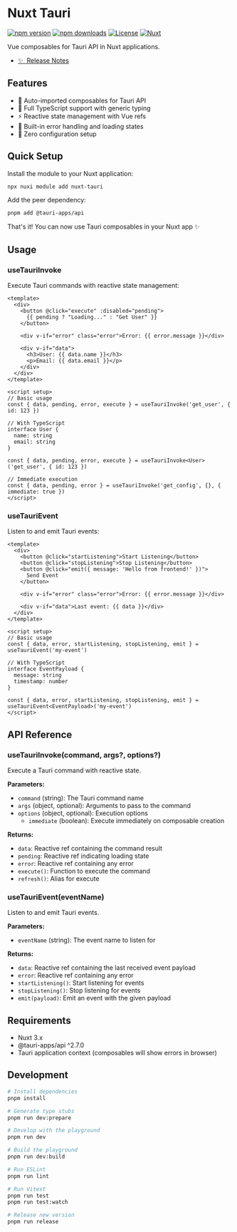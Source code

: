 # Nuxt Tauri

[![npm version][npm-version-src]][npm-version-href]
[![npm downloads][npm-downloads-src]][npm-downloads-href]
[![License][license-src]][license-href]
[![Nuxt][nuxt-src]][nuxt-href]

Vue composables for Tauri API in Nuxt applications.

- [✨ &nbsp;Release Notes](/CHANGELOG.md)
  <!-- - [🏀 Online playground](https://stackblitz.com/github/your-org/nuxt-tauri?file=playground%2Fapp.vue) -->
  <!-- - [📖 &nbsp;Documentation](https://example.com) -->

## Features

- 🚀 Auto-imported composables for Tauri API
- 💪 Full TypeScript support with generic typing
- ⚡ Reactive state management with Vue refs
- 🔄 Built-in error handling and loading states
- 🎯 Zero configuration setup

## Quick Setup

Install the module to your Nuxt application:

```bash
npx nuxi module add nuxt-tauri
```

Add the peer dependency:

```bash
pnpm add @tauri-apps/api
```

That's it! You can now use Tauri composables in your Nuxt app ✨

## Usage

### useTauriInvoke

Execute Tauri commands with reactive state management:

```vue
<template>
  <div>
    <button @click="execute" :disabled="pending">
      {{ pending ? "Loading..." : "Get User" }}
    </button>

    <div v-if="error" class="error">Error: {{ error.message }}</div>

    <div v-if="data">
      <h3>User: {{ data.name }}</h3>
      <p>Email: {{ data.email }}</p>
    </div>
  </div>
</template>

<script setup>
// Basic usage
const { data, pending, error, execute } = useTauriInvoke('get_user', { id: 123 })

// With TypeScript
interface User {
  name: string
  email: string
}

const { data, pending, error, execute } = useTauriInvoke<User>('get_user', { id: 123 })

// Immediate execution
const { data, pending, error } = useTauriInvoke('get_config', {}, { immediate: true })
</script>
```

### useTauriEvent

Listen to and emit Tauri events:

```vue
<template>
  <div>
    <button @click="startListening">Start Listening</button>
    <button @click="stopListening">Stop Listening</button>
    <button @click="emit({ message: 'Hello from frontend!' })">
      Send Event
    </button>

    <div v-if="error" class="error">Error: {{ error.message }}</div>

    <div v-if="data">Last event: {{ data }}</div>
  </div>
</template>

<script setup>
// Basic usage
const { data, error, startListening, stopListening, emit } = useTauriEvent('my-event')

// With TypeScript
interface EventPayload {
  message: string
  timestamp: number
}

const { data, error, startListening, stopListening, emit } = useTauriEvent<EventPayload>('my-event')
</script>
```

## API Reference

### useTauriInvoke(command, args?, options?)

Execute a Tauri command with reactive state.

**Parameters:**

- `command` (string): The Tauri command name
- `args` (object, optional): Arguments to pass to the command
- `options` (object, optional): Execution options
  - `immediate` (boolean): Execute immediately on composable creation

**Returns:**

- `data`: Reactive ref containing the command result
- `pending`: Reactive ref indicating loading state
- `error`: Reactive ref containing any error
- `execute()`: Function to execute the command
- `refresh()`: Alias for execute

### useTauriEvent(eventName)

Listen to and emit Tauri events.

**Parameters:**

- `eventName` (string): The event name to listen for

**Returns:**

- `data`: Reactive ref containing the last received event payload
- `error`: Reactive ref containing any error
- `startListening()`: Start listening for events
- `stopListening()`: Stop listening for events
- `emit(payload)`: Emit an event with the given payload

## Requirements

- Nuxt 3.x
- @tauri-apps/api ^2.7.0
- Tauri application context (composables will show errors in browser)

## Development

```bash
# Install dependencies
pnpm install

# Generate type stubs
pnpm run dev:prepare

# Develop with the playground
pnpm run dev

# Build the playground
pnpm run dev:build

# Run ESLint
pnpm run lint

# Run Vitest
pnpm run test
pnpm run test:watch

# Release new version
pnpm run release
```

<!-- Badges -->

[npm-version-src]: https://img.shields.io/npm/v/nuxt-tauri/latest.svg?style=flat&colorA=020420&colorB=00DC82
[npm-version-href]: https://npmjs.com/package/nuxt-tauri
[npm-downloads-src]: https://img.shields.io/npm/dm/nuxt-tauri.svg?style=flat&colorA=020420&colorB=00DC82
[npm-downloads-href]: https://npmjs.com/package/nuxt-tauri
[license-src]: https://img.shields.io/npm/l/nuxt-tauri.svg?style=flat&colorA=020420&colorB=00DC82
[license-href]: https://npmjs.com/package/nuxt-tauri
[nuxt-src]: https://img.shields.io/badge/Nuxt-020420?logo=nuxt.js
[nuxt-href]: https://nuxt.com
